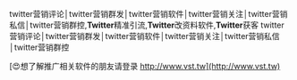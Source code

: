 twitter营销评论│twitter营销群发│twitter营销软件│twitter营销关注│twitter营销私信│twitter营销群控,**Twitter**精准引流,**Twitter**改资料软件,**Twitter**获客
twitter营销评论│twitter营销群发│twitter营销软件│twitter营销关注│twitter营销私信│twitter营销群控

[😍想了解推广相关软件的朋友请登录 http://www.vst.tw](http://www.vst.tw)



